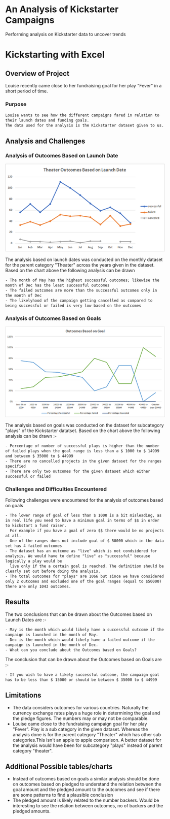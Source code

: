 # An Analysis of Kickstarter Campaigns
Performing analysis on Kickstarter data to uncover trends
# Kickstarting with Excel

## **Overview of Project**
   Louise recently came close to her fundraising goal for her play "Fever" in a short period of time.
   
### Purpose
    Louise wants to see how the different campaigns fared in relation to their launch dates and funding goals. 
    The data used for the analysis is the Kickstarter dataset given to us. 

## **Analysis and Challenges**

### Analysis of Outcomes Based on Launch Date
 ![Theater_Outcomes_vs_Launch.png](https://github.com/yashodhan1202/kickstarter-analysis/blob/main/Theater_Outcomes_vs_Launch.png)


The analysis based on launch dates was conducted on the monthly dataset for the parent category "Theater" across the years given in the dataset. Based on the chart above the     following analysis can be drawn
  
    - The month of May has the highest successful outcomes; likewise the month of Dec has the least successful outcomes
    - The failed outcomes are more than the successful outcomes only in the month of Dec  
    - The likelyhood of the campaign getting cancelled as compared to being successful or failed is very low based on the outcomes
    
### Analysis of Outcomes Based on Goals
 ![Outcome_vs_Goals](https://github.com/yashodhan1202/kickstarter-analysis/blob/main/Outcomes_vs_Goals.png)
 
 
 The analysis based on goals was conducted on the dataset for subcategory "plays" of the Kickstarter datatset. Based on the chart above the following analysis can be drawn :- 
     
    - Percentage of number of successful plays is higher than the number of failed plays when the goal range is less than a $ 1000 to $ 14999 and between $ 35000 to $ 44999
    - There are no cancelled projects in the given dataset for the ranges specified
    - There are only two outcomes for the given dataset which either successful or failed

### Challenges and Difficulties Encountered

  Following challenges were encountered for the analysis of outcomes based on goals
    
    - The lower range of goal of less than $ 1000 is a bit misleading, as in real life you need to have a minimum goal in terms of $$ in order to kickstart a fund raiser. 
      For example if you have a goal of zero $$ there would be no projects at all.
    - One of the ranges does not include goal of $ 50000 which in the data set has 4 failed outcomes
    - The dataset has an outcome as "live" which is not condsidered for analysis. We would have to define "live" as "successful" because logically a play would be 
      live only if the a certain goal is reached. The definition should be clearly set out before doing the analysis.
    - The total outcomes for "plays" are 1066 but since we have considered only 2 outcomes and excluded one of the goal ranges (equal to $50000) there are only 1043 outcomes.   
    
## Results

 The two conclusions that can be drawn about the Outcomes based on Launch Dates are :-
 
    - May is the month which would likely have a successful outcome if the campaign is launched in the month of May. 
    - Dec is the month which would likely have a failed outcome if the campaign is launched in the month of Dec.
    - What can you conclude about the Outcomes based on Goals?
    
 The conclusion that can be drawn about the Outcomes based on Goals are :-
 
    - If you wish to have a likely successful outcome, the campaign goal has to be less than $ 15000 or should be between $ 35000 to $ 44999
    	
## Limitations

- The data considers outcomes for various countries. Naturally the currency exchange rates plays a huge role in determining the goal and the pledge figures. The numbers may or     may not be comparable.
- Louise came close to the fundraising campaign goal for her play "Fever". Play is a sub category in the given dataset. Whereas the analysis done is for the parent category       "Theater" which has other sub categories.This isn't an apple to apple comparison. A better dataset for the analysis would have been for subcategory "plays" instead of parent     category "theater".

## Additional Possible tables/charts

  - Instead of outcomes based on goals a similar analysis should be done on outcomes based on pledged to understand the relation between the goal amount and the pledged amount       to the outcomes and see if there are some patterns to find a plausible conclusion
  - The pledged amount is likely related to the number backers. Would be interesting to see the relation between outcomes, no of backers and the pledged amounts.
